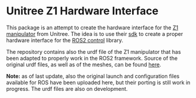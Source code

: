 # Unitree Z1 Hardware Interface

This package is an attempt to create the hardware interface for the [Z1 manipulator](https://shop.unitree.com/products/unitree-z1)
from Unitree.
The idea is to use their [sdk](https://github.com/unitreerobotics/z1_sdk) to create a
proper hardware interface for the [ROS2 control](https://control.ros.org/master/index.html)
library.

The repository contains also the urdf file of the Z1 manipulator that has been adapted
to properly work in the ROS2 framework. Source of the original urdf files, as well as
of the meshes, can be found [here](https://github.com/unitreerobotics/unitree_ros/tree/master).

**Note:** as of last update, also the original launch and configuration files available
for ROS have been uploaded here, but their porting is still work in progress.
The urdf files are also on development.
